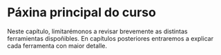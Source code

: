# Páxina principal do curso

Neste capítulo, limitarémonos a revisar brevemente as distintas ferramientas dispoñibles. En capítulos posteriores entraremos a explicar cada ferramenta con maior detalle.

